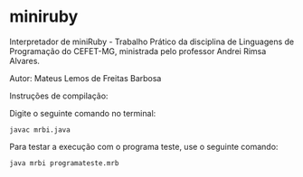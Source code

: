 # miniruby
Interpretador de miniRuby - Trabalho Prático da disciplina de Linguagens de Programação do CEFET-MG, ministrada pelo professor Andrei Rimsa Alvares.

Autor: Mateus Lemos de Freitas Barbosa

Instruções de compilação:

Digite o seguinte comando no terminal:

```
javac mrbi.java
```
Para testar a execução com o programa teste, use o seguinte comando:

```
java mrbi programateste.mrb
```
